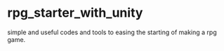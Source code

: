 # rpg_starter_with_unity
simple and useful codes and tools to easing the starting of making a rpg game.
